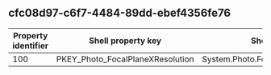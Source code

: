 ## cfc08d97-c6f7-4484-89dd-ebef4356fe76

Property identifier | Shell property key | Shell name | Alias
--- | --- | --- | ---
100 | PKEY_Photo_FocalPlaneXResolution | System.Photo.FocalPlaneXResolution | 

